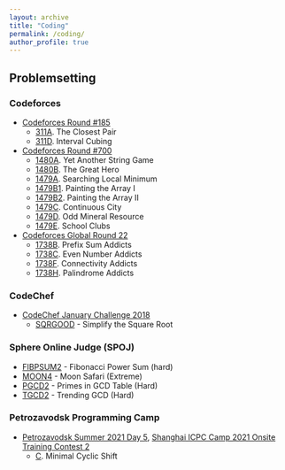 ```yaml
---
layout: archive
title: "Coding"
permalink: /coding/
author_profile: true
---
```


## Problemsetting

### Codeforces

  * [Codeforces Round #185](https://codeforces.com/contest/311)
      * [311A](https://codeforces.com/contest/311/problem/A). The Closest Pair
      * [311D](https://codeforces.com/contest/311/problem/D). Interval Cubing
  * [Codeforces Round #700](https://codeforces.com/contest/1479)
      * [1480A](https://codeforces.com/contest/1480/problem/A). Yet Another String Game
      * [1480B](https://codeforces.com/contest/1480/problem/B). The Great Hero
      * [1479A](https://codeforces.com/contest/1479/problem/A). Searching Local Minimum
      * [1479B1](https://codeforces.com/contest/1479/problem/B1). Painting the Array I
      * [1479B2](https://codeforces.com/contest/1479/problem/B2). Painting the Array II
      * [1479C](https://codeforces.com/contest/1479/problem/C). Continuous City
      * [1479D](https://codeforces.com/contest/1479/problem/D). Odd Mineral Resource
      * [1479E](https://codeforces.com/contest/1479/problem/E). School Clubs
  * [Codeforces Global Round 22](https://codeforces.com/contest/1738)
      * [1738B](https://codeforces.com/contest/1738/problem/B). Prefix Sum Addicts
      * [1738C](https://codeforces.com/contest/1738/problem/C). Even Number Addicts
      * [1738F](https://codeforces.com/contest/1738/problem/F). Connectivity Addicts
      * [1738H](https://codeforces.com/contest/1738/problem/H). Palindrome Addicts

### CodeChef

  * [CodeChef January Challenge 2018](https://www.codechef.com/JAN18)
      * [SQRGOOD](https://www.codechef.com/JAN18/problems/SQRGOOD) - Simplify the Square Root

### Sphere Online Judge (SPOJ)

  * [FIBPSUM2](https://www.spoj.com/problems/FIBPSUM2/) - Fibonacci Power Sum (hard)
  * [MOON4](https://www.spoj.com/problems/MOON4/) - Moon Safari (Extreme)
  * [PGCD2](https://www.spoj.com/problems/PGCD2/) - Primes in GCD Table (Hard)
  * [TGCD2](https://www.spoj.com/problems/TGCD2/) - Trending GCD (Hard)

### Petrozavodsk Programming Camp

  * [Petrozavodsk Summer 2021 Day 5](https://qoj.ac/contest/695/standings), [Shanghai ICPC Camp 2021 Onsite Training Contest 2](https://contest.yandex.ru/contest/27563/standings)
      * [C](https://qoj.ac/contest/695/problem/1855). Minimal Cyclic Shift

